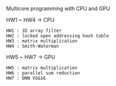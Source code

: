 Multicore programming with CPU and GPU

HW1 ~ HW4 &#8594; CPU

    HW1 : 1D array filter
    HW2 : locked open addressing hash table
    HW3 : matrix multiplication
    HW4 : Smith-Waterman

HW5 ~ HW7 &#8594; GPU

    HW5 : matrix multiplication
    HW6 : parallel sum reduction
    HW7 : DNN VGG16
